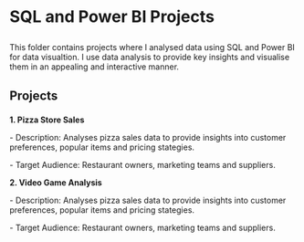 # <p>SQL and Power BI Projects</p>
<p> This folder contains projects where I analysed data using SQL and Power BI for data visualtion. I use data analysis to provide key insights and visualise them in an appealing and interactive manner.</p>

## <p> Projects </p>
**<p> 1. Pizza Store Sales** </p>
<p> - Description: Analyses pizza sales data to provide insights into customer preferences, popular items and pricing stategies.</p>
<p> - Target Audience: Restaurant owners, marketing teams and suppliers.</p>

**<p> 2. Video Game Analysis** </p>
<p> - Description: Analyses pizza sales data to provide insights into customer preferences, popular items and pricing stategies.</p>
<p> - Target Audience: Restaurant owners, marketing teams and suppliers.</p>
